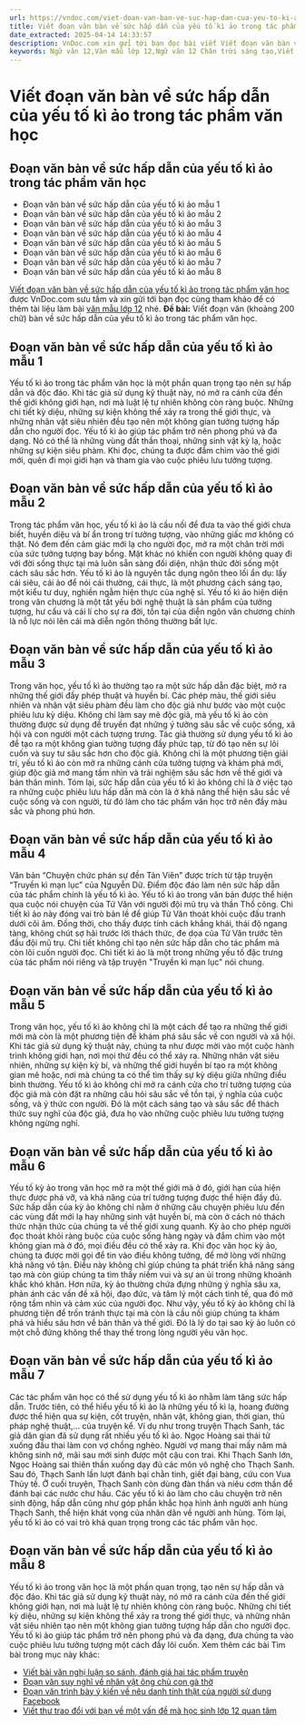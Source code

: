 ```yaml
---
url: https://vndoc.com/viet-doan-van-ban-ve-suc-hap-dan-cua-yeu-to-ki-ao-trong-tac-pham-van-hoc-325521
title: Viết đoạn văn bàn về sức hấp dẫn của yếu tố kì ảo trong tác phẩm văn học - VnDoc.com
date_extracted: 2025-04-14 14:33:57
description: VnDoc.com xin gửi tới bạn đọc bài viết Viết đoạn văn bàn về sức hấp dẫn của yếu tố kì ảo trong tác phẩm văn học để bạn đọc cùng tham khảo nhé.
keywords: Ngữ văn 12,Văn mẫu lớp 12,Ngữ văn 12 Chân trời sáng tạo,Viết đoạn văn bàn về sức hấp dẫn của yếu tố kì ảo trong tác phẩm văn học,đoạn văn bàn về sức hấp dẫn của yếu tố kì ảo trong tác phẩm văn học,đoạn văn bàn về sức hấp dẫn của yếu tố kì ảo,yếu tố kì ảo,sức hấp dẫn của yếu tố kì ảo
---
```


# Viết đoạn văn bàn về sức hấp dẫn của yếu tố kì ảo trong tác phẩm văn học
## Đoạn văn bàn về sức hấp dẫn của yếu tố kì ảo trong tác phẩm văn học
  * Đoạn văn bàn về sức hấp dẫn của yếu tố kì ảo mẫu 1
  * Đoạn văn bàn về sức hấp dẫn của yếu tố kì ảo mẫu 2
  * Đoạn văn bàn về sức hấp dẫn của yếu tố kì ảo mẫu 3
  * Đoạn văn bàn về sức hấp dẫn của yếu tố kì ảo mẫu 4
  * Đoạn văn bàn về sức hấp dẫn của yếu tố kì ảo mẫu 5
  * Đoạn văn bàn về sức hấp dẫn của yếu tố kì ảo mẫu 6
  * Đoạn văn bàn về sức hấp dẫn của yếu tố kì ảo mẫu 7
  * Đoạn văn bàn về sức hấp dẫn của yếu tố kì ảo mẫu 8

[Viết đoạn văn bàn về sức hấp dẫn của yếu tố kì ảo trong tác phẩm văn học](<https://vndoc.com/viet-doan-van-ban-ve-suc-hap-dan-cua-yeu-to-ki-ao-trong-tac-pham-van-hoc-325521>) được VnDoc.com sưu tầm và xin gửi tới bạn đọc cùng tham khảo để có thêm tài liệu làm bài [văn mẫu lớp 12](<https://vndoc.com/van-mau-lop12>) nhé.
**Đề bài:** Viết đoạn văn \(khoảng 200 chữ\) bàn về sức hấp dẫn của yếu tố kì ảo trong tác phẩm văn học.
## Đoạn văn bàn về sức hấp dẫn của yếu tố kì ảo mẫu 1
Yếu tố kì ảo trong tác phẩm văn học là một phần quan trọng tạo nên sự hấp dẫn và độc đáo. Khi tác giả sử dụng kỹ thuật này, nó mở ra cánh cửa đến thế giới không giới hạn, nơi mà luật lệ tự nhiên không còn ràng buộc. Những chi tiết kỳ diệu, những sự kiện không thể xảy ra trong thế giới thực, và những nhân vật siêu nhiên đều tạo nên một không gian tưởng tượng hấp dẫn cho người đọc. Yếu tố kì ảo giúp tác phẩm trở nên phong phú và đa dạng. Nó có thể là những vùng đất thần thoại, những sinh vật kỳ lạ, hoặc những sự kiện siêu phàm. Khi đọc, chúng ta được đắm chìm vào thế giới mới, quên đi mọi giới hạn và tham gia vào cuộc phiêu lưu tưởng tượng.
## Đoạn văn bàn về sức hấp dẫn của yếu tố kì ảo mẫu 2
Trong tác phẩm văn học, yếu tố kì ảo là cầu nối để đưa ta vào thế giới chưa biết, huyền diệu và bí ẩn trong trí tưởng tượng, vào những giấc mơ không có thật. Nó đem đến cảm giác mới lạ cho người đọc, mở ra một chân trời mới của sức tưởng tượng bay bổng. Mặt khác nó khiến con người không quay đi với đời sống thực tại mà luôn sẵn sàng đối diện, nhận thức đời sống một cách sâu sắc hơn. Yếu tố kì ảo là nguyên tắc dụng ngôn theo lối ẩn dụ: lấy cái siêu, cái ảo để nói cái thường, cái thực, là một phương cách sáng tạo, một kiểu tư duy, nghiền ngẫm hiện thực của nghệ sĩ. Yếu tố kì ảo hiện diện trong văn chương là một tất yếu bởi nghệ thuật là sản phẩm của tưởng tượng, hư cấu và cái lí cho sự ra đời, tồn tại của diễn ngôn văn chương chính là nỗ lực nói lên cái mà diễn ngôn thông thường bất lực.
## Đoạn văn bàn về sức hấp dẫn của yếu tố kì ảo mẫu 3
Trong văn học, yếu tố kì ảo thường tạo ra một sức hấp dẫn đặc biệt, mở ra những thế giới đầy phép thuật và huyền bí. Các phép màu, thế giới siêu nhiên và nhân vật siêu phàm đều làm cho độc giả như bước vào một cuộc phiêu lưu kỳ diệu. Không chỉ làm say mê độc giả, mà yếu tố kì ảo còn thường được sử dụng để truyền đạt những ý tưởng sâu sắc về cuộc sống, xã hội và con người một cách tượng trưng. Tác giả thường sử dụng yếu tố kì ảo để tạo ra một không gian tưởng tượng đầy phức tạp, từ đó tạo nên sự lôi cuốn và suy tư sâu sắc hơn cho độc giả. Không chỉ là một phương tiện giải trí, yếu tố kì ảo còn mở ra những cánh cửa tưởng tượng và khám phá mới, giúp độc giả mở mang tầm nhìn và trải nghiệm sâu sắc hơn về thế giới và bản thân mình. Tóm lại, sức hấp dẫn của yếu tố kì ảo không chỉ là ở việc tạo ra những cuộc phiêu lưu hấp dẫn mà còn là ở khả năng thể hiện sâu sắc về cuộc sống và con người, từ đó làm cho tác phẩm văn học trở nên đầy màu sắc và phong phú hơn.
## Đoạn văn bàn về sức hấp dẫn của yếu tố kì ảo mẫu 4
Văn bản “Chuyện chức phán sự đền Tản Viên” được trích từ tập truyện “Truyền kì mạn lục” của Nguyễn Dữ. Điểm độc đáo làm nên sức hấp dẫn của tác phẩm chính là yếu tố kì ảo. Yếu tố kì ảo trong văn bản được thể hiện qua cuộc nói chuyện của Tử Văn với người đội mũ trụ và thần Thổ công. Chi tiết kì ảo này đóng vai trò bản lề để giúp Tử Văn thoát khỏi cuộc đấu tranh dưới cõi âm. Đồng thời, cho thấy được tính cách khẳng khái, thái độ ngang tàng, không chút sợ hãi trước lời thách thức, đe dọa của Tử Văn trước tên đầu đội mũ trụ. Chi tiết không chỉ tạo nên sức hấp dẫn cho tác phẩm mà còn lôi cuốn người đọc. Chi tiết kì ảo là một trong những yếu tố đặc trưng của tác phẩm nói riêng và tập truyện "Truyền kì mạn lục" nói chung.
## Đoạn văn bàn về sức hấp dẫn của yếu tố kì ảo mẫu 5
Trong văn học, yếu tố kì ảo không chỉ là một cách để tạo ra những thế giới mới mà còn là một phương tiện để khám phá sâu sắc về con người và xã hội. Khi tác giả sử dụng kỹ thuật này, chúng ta như được mời vào một cuộc hành trình không giới hạn, nơi mọi thứ đều có thể xảy ra. Những nhân vật siêu nhiên, những sự kiện kỳ bí, và những thế giới huyền bí tạo ra một không gian mê hoặc, nơi mà chúng ta có thể tìm thấy sự kỳ diệu giữa những điều bình thường. Yếu tố kì ảo không chỉ mở ra cánh cửa cho trí tưởng tượng của độc giả mà còn đặt ra những câu hỏi sâu sắc về tồn tại, ý nghĩa của cuộc sống, và ý thức con người. Đó là một cách sáng tạo và sâu sắc để thách thức suy nghĩ của độc giả, đưa họ vào những cuộc phiêu lưu tưởng tượng không ngừng nghỉ.
## Đoạn văn bàn về sức hấp dẫn của yếu tố kì ảo mẫu 6
Yếu tố kỳ ảo trong văn học mở ra một thế giới mà ở đó, giới hạn của hiện thực được phá vỡ, và khả năng của trí tưởng tượng được thể hiện đầy đủ. Sức hấp dẫn của kỳ ảo không chỉ nằm ở những câu chuyện phiêu lưu đến các vùng đất mới lạ hay những sinh vật huyền bí, mà còn ở cách nó thách thức nhận thức của chúng ta về thế giới xung quanh. Kỳ ảo cho phép người đọc thoát khỏi ràng buộc của cuộc sống hàng ngày và đắm chìm vào một không gian mà ở đó, mọi điều đều có thể xảy ra. Khi đọc văn học kỳ ảo, chúng ta được mời gọi để tin vào điều không tưởng, để mở lòng với những khả năng vô tận. Điều này không chỉ giúp chúng ta phát triển khả năng sáng tạo mà còn giúp chúng ta tìm thấy niềm vui và sự an ủi trong những khoảnh khắc khó khăn. Hơn nữa, kỳ ảo thường chứa đựng những ý nghĩa sâu xa, phản ánh các vấn đề xã hội, đạo đức, và tâm lý một cách tinh tế, qua đó mở rộng tầm nhìn và cảm xúc của người đọc. Như vậy, yếu tố kỳ ảo không chỉ là phương tiện để trốn tránh thực tại mà còn là cầu nối giúp chúng ta khám phá và hiểu sâu hơn về bản thân và thế giới. Đó là lý do tại sao kỳ ảo luôn có một chỗ đứng không thể thay thế trong lòng người yêu văn học.
## Đoạn văn bàn về sức hấp dẫn của yếu tố kì ảo mẫu 7
Các tác phẩm văn học có thể sử dụng yếu tố kì ảo nhằm làm tăng sức hấp dẫn. Trước tiên, có thể hiểu yếu tố kì ảo là những yếu tố kì lạ, hoang đường được thể hiện qua sự kiện, cốt truyện, nhân vật, không gian, thời gian, thủ pháp nghệ thuật,... của truyện kể. Ví dụ như trong truyện Thạch Sanh, tác giả dân gian đã sử dụng rất nhiều yếu tố kì ảo. Ngọc Hoàng sai thái tử xuống đầu thai làm con vợ chồng nghèo. Người vợ mang thai mấy năm mà không sinh nở, mãi sau mới sinh được một cậu con trai. Khi Thạch Sanh lớn, Ngọc Hoàng sai thiên thần xuống dạy đủ các môn võ nghệ cho Thạch Sanh. Sau đó, Thạch Sanh lần lượt đánh bại chằn tinh, giết đại bàng, cứu con Vua Thủy tề. Ở cuối truyện, Thạch Sanh còn dùng đàn thần và niêu cơm thần để đánh bại các nước chư hầu. Các yếu tố kì ảo làm cho câu chuyện trở nên sinh động, hấp dẫn cũng như góp phần khắc họa hình ảnh người anh hùng Thạch Sanh, thể hiện khát vọng của nhân dân về người anh hùng. Tóm lại, yếu tố kì ảo có vai trò khá quan trọng trong các tác phẩm văn học.
## Đoạn văn bàn về sức hấp dẫn của yếu tố kì ảo mẫu 8
Yếu tố kì ảo trong văn học là một phần quan trọng, tạo nên sự hấp dẫn và độc đáo. Khi tác giả sử dụng kỹ thuật này, nó mở ra cánh cửa đến thế giới không giới hạn, nơi mà luật lệ tự nhiên không còn ràng buộc. Những chi tiết kỳ diệu, những sự kiện không thể xảy ra trong thế giới thực, và những nhân vật siêu nhiên tạo nên một không gian tưởng tượng hấp dẫn cho người đọc. Yếu tố kì ảo giúp tác phẩm trở nên phong phú và đa dạng, đưa chúng ta vào cuộc phiêu lưu tưởng tượng một cách đầy lôi cuốn.
Xem thêm các bài Tìm bài trong mục này khác:
  * [Viết bài văn nghị luận so sánh, đánh giá hai tác phẩm truyện](</viet-bai-van-nghi-luan-so-sanh-danh-gia-hai-tac-pham-truyen-325528>)
  * [Đoạn văn suy nghĩ về nhân vật ông chủ con gà thờ](</doan-van-suy-nghi-ve-nhan-vat-ong-chu-con-ga-tho-325531>)
  * [Đoạn văn trình bày ý kiến về nêu danh tính thật của người sử dụng Facebook](</doan-van-trinh-bay-y-kien-ve-neu-danh-tinh-that-cua-nguoi-su-dung-facebook-325598>)
  * [Viết thư trao đổi với bạn về một vấn đề mà học sinh lớp 12 quan tâm](</viet-thu-trao-doi-voi-ban-ve-mot-van-de-ma-hoc-sinh-lop-12-quan-tam-325604>)

